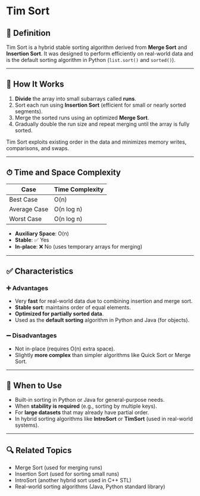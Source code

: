 # Tim Sort

## 📌 Definition

Tim Sort is a hybrid stable sorting algorithm derived from **Merge Sort** and **Insertion Sort**. It was designed to perform efficiently on real-world data and is the default sorting algorithm in Python (`list.sort()` and `sorted()`).

---

## 🧠 How It Works

1. **Divide** the array into small subarrays called **runs**.
2. Sort each run using **Insertion Sort** (efficient for small or nearly sorted segments).
3. Merge the sorted runs using an optimized **Merge Sort**.
4. Gradually double the run size and repeat merging until the array is fully sorted.

Tim Sort exploits existing order in the data and minimizes memory writes, comparisons, and swaps.

---

## ⏱ Time and Space Complexity

| Case         | Time Complexity |
|--------------|-----------------|
| Best Case    | O(n)            |
| Average Case | O(n log n)      |
| Worst Case   | O(n log n)      |

- **Auxiliary Space**: O(n)
- **Stable**: ✅ Yes
- **In-place**: ❌ No (uses temporary arrays for merging)

---

## ✅ Characteristics

### ➕ Advantages
- Very **fast** for real-world data due to combining insertion and merge sort.
- **Stable sort**: maintains order of equal elements.
- **Optimized for partially sorted data**.
- Used as the **default sorting** algorithm in Python and Java (for objects).

### ➖ Disadvantages
- Not in-place (requires O(n) extra space).
- Slightly **more complex** than simpler algorithms like Quick Sort or Merge Sort.

---

## 🧭 When to Use

- Built-in sorting in Python or Java for general-purpose needs.
- When **stability is required** (e.g., sorting by multiple keys).
- For **large datasets** that may already have partial order.
- In hybrid sorting algorithms like **IntroSort** or **TimSort** (used in real-world systems).

---

## 🔍 Related Topics

- Merge Sort (used for merging runs)
- Insertion Sort (used for sorting small runs)
- IntroSort (another hybrid sort used in C++ STL)
- Real-world sorting algorithms (Java, Python standard library)